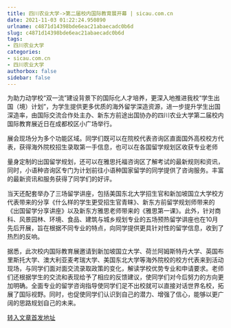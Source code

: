 ```yaml
---
title: 四川农业大学->第二届校内国际教育展开幕 | sicau.com.cn
date: 2021-11-03 01:22:24.950890
urlname: c4871d14398bde6eac21abaecadc0b6d
slug: c4871d14398bde6eac21abaecadc0b6d
tags: 
- 四川农业大学
categories:
- sicau.com.cn
- 四川农业大学
authorbox: false
sidebar: false
---
```

为助力动学校“双一流”建设背景下的国际化人才培养，更深入地推进我校“学生出国（境）计划”，为学生提供更多优质的海外留学深造资源，进一步提升学生出国深造率，由国际交流合作处主办、新东方前途出国协办的四川农业大学第二届校内国际教育展近日在成都校区小广场举行。

展会现场分为多个功能区域。同学们既可以在院校代表咨询区直面国外高校校方代表，获得海外院校招生录取第一手信息，也可以在各国留学规划区收获专业老师
<!--more-->
量身定制的出国留学规划，还可以在雅思托福咨询区了解考试的最新规则和资讯，同时，小语种咨询区专门为计划前往小语种国家留学的同学提供了咨询服务。丰富的最新资讯和服务获得了同学们的好评。

当天还配套举办了三场留学讲座，包括美国东北大学招生官和新加坡国立大学校方代表带来的分享《什么样的学生更受招生官青睐》、新东方前留学规划师带来的《出国留学分享讲座》以及新东方雅思老师带来的《雅思第一课》。此外，针对商科、风景园林、环境、食品、建筑与城乡规划专业的五场预热留学讲座也在10月先后开展，旨在根据不同专业的特点，向同学提供更具针对性的留学信息，收到了热烈的反响。

据悉，此次校内国际教育展邀请到新加坡国立大学、荷兰阿姆斯特丹大学、英国布里斯托大学、澳大利亚麦考瑞大学、美国东北大学等海外院校的校方代表来到活动现场，与同学们面对面交流录取政策的变化，解读学校优势专业和申请要求。老师们还根据学生的交流和表现给予了相应的反馈建议，使同学们对今后努力的方向更加明确。全面专业的留学咨询指导使同学们足不出校就可以直接对话世界名校，拓展了国际视野。同时，也促使同学们认识到自己的潜力、增强了信心，能够以更广阔的思路规划自己的未来。



[转入文章首发地址](https://news.sicau.edu.cn/info/1078/65213.htm)